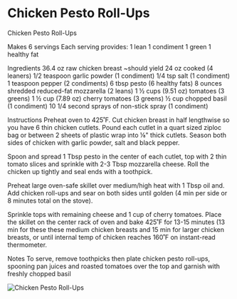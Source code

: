 # Chicken Pesto Roll-Ups

Chicken Pesto Roll-Ups

Makes 6 servings
Each serving provides:
1 lean
1 condiment
1 green
1 healthy fat

Ingredients
36.4 oz raw chicken breast ~should yield 24 oz cooked (4 leaners)
1/2 teaspoon garlic powder (1 condiment)
1/4 tsp salt (1 condiment)
1 teaspoon pepper (2 condiments)
6 tbsp pesto (6 healthy fats)
8 ounces shredded reduced-fat mozzarella (2 leans)
1 ½ cups (9.51 oz) tomatoes (3 greens)
1 ½ cup (7.89 oz) cherry tomatoes (3 greens)
½ cup chopped basil (1 condiment)
10 1/4 second sprays of non-stick spray (1 condiment)

Instructions
Preheat oven to 425˚F. Cut chicken breast in half lengthwise so you have 6 thin chicken cutlets. Pound each cutlet in a quart sized ziploc bag or between 2 sheets of plastic wrap into ⅛" thick cutlets. Season both sides of chicken with garlic powder, salt and black pepper.

Spoon and spread 1 Tbsp pesto in the center of each cutlet, top with 2 thin tomato slices and sprinkle with 2-3 Tbsp mozzarella cheese. Roll the chicken up tightly and seal ends with a toothpick.

Preheat large oven-safe skillet over medium/high heat with 1 Tbsp oil and. Add chicken roll-ups and sear on both sides until golden (4 min per side or 8 minutes total on the stove).

Sprinkle tops with remaining cheese and 1 cup of cherry tomatoes. Place the skillet on the center rack of oven and bake 425˚F for 13-15 minutes (13 min for these these medium chicken breasts and 15 min for larger chicken breasts, or until internal temp of chicken reaches 160˚F on instant-read thermometer.

Notes
To serve, remove toothpicks then plate chicken pesto roll-ups, spooning pan juices and roasted tomatoes over the top and garnish with freshly chopped basil

![Chicken Pesto Roll-Ups](images/Chicken%20Pesto%20Roll-Ups.png)

